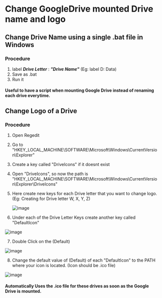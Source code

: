 # Change GoogleDrive mounted Drive name and logo

## Change Drive Name using a single .bat file in Windows
### Procedure
1. label ***Drive Letter*** : ***"Drive Name"*** (Eg: label D: Data)
2. Save as .bat
3. Run it

#### Useful to have a script when mounting Google Drive instead of renaming each drive everytime.

## Change Logo of a Drive
### Procedure
1. Open Regedit
2. Go to "HKEY_LOCAL_MACHINE\SOFTWARE\Microsoft\Windows\CurrentVersion\Explorer"
3. Create a key called "DriveIcons" if it doesnt exist
4. Open "DriveIcons", so now the path is "HKEY_LOCAL_MACHINE\SOFTWARE\Microsoft\Windows\CurrentVersion\Explorer\DriveIcons"
5. Here create new keys for each Drive letter that you want to change logo. (Eg: Creating for Drive letter W, X, Y, Z)

   ![image](https://github.com/user-attachments/assets/48996eff-c5ad-41a9-bca1-4ae3a1924b6d)

6. Under each of the Drive Letter Keys create another key called "DefaultIcon"

![image](https://github.com/user-attachments/assets/25e9b2ac-3854-4c29-9272-81c4154627cf)

7. Double Click on the (Default)

![image](https://github.com/user-attachments/assets/b5d677d6-466b-4de0-8ae9-fcf8cfde8ff0)

8. Change the default value of (Default) of each "DefaultIcon" to the PATH where your icon is located. (Icon should be .ico file)

![image](https://github.com/user-attachments/assets/21e5e17e-8ea3-4a19-9e70-52c4d7a6ebce)

#### Automatically Uses the .ico file for these drives as soon as the Google Drive is mounted.

   
